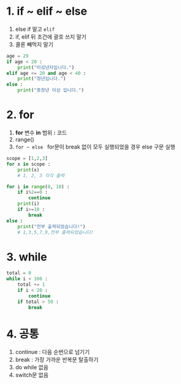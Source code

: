 # 1. if ~ elif ~ else

1. else if 말고 `elif`
2. if, elif 뒤 조건에 괄호 쓰지 말기
3. 콜론 빼먹지 말기

```python
age = 29
if age < 20 :
    print("미성년자입니다.")
elif age <= 20 and age < 40 :
    print("청년입니다.")
else :
    print("중장년 이상 입니다.")
```



# 2. for

1. **for** 변수 **in** 범위 **:** 코드
2. range()
4. `for ~ else ` for문이 break 없이 모두 실행되었을 경우 else 구문 실행

```python
scope = [1,2,3]
for x in scope :
    print(x)
	# 1, 2, 3 각각 출력

for i in range(0, 10) :
    if i%2==0 :
        continue
    print(i) 
	if i>=10 :
        break 
else :
    print("전부 출력되었습니다!")
    # 1,3,5,7,9,전부 출력되었습니다!
```



# 3. while

```python
total = 0
while i < 100 :
	total += 1
	if i < 20 : 
		continue
	if total > 50 :
        break
```



# 4. 공통

1. continue : 다음 순번으로 넘기기
2. break : 가장 가까운 반복문 탈출하기
3. do while 없음
4. switch문 없음
